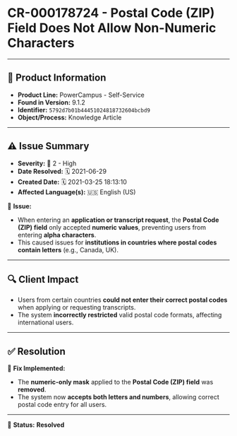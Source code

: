 # CR-000178724 - Postal Code (ZIP) Field Does Not Allow Non-Numeric Characters

---

## 📌 Product Information
- **Product Line:** PowerCampus - Self-Service  
- **Found in Version:** 9.1.2  
- **Identifier:** `5792d7b01b44451024818732604bcbd9`  
- **Object/Process:** Knowledge Article  

---

## ⚠️ Issue Summary
- **Severity:** 🔴 2 - High  
- **Date Resolved:** 🗓️ 2021-06-29  
- **Created Date:** 🗓️ 2021-03-25 18:13:10  
- **Affected Language(s):** 🇺🇸 English (US)  

🔹 **Issue:**  
- When entering an **application or transcript request**, the **Postal Code (ZIP) field** only accepted **numeric values**, preventing users from entering **alpha characters**.  
- This caused issues for **institutions in countries where postal codes contain letters** (e.g., Canada, UK).  

---

## 🔍 Client Impact
- Users from certain countries **could not enter their correct postal codes** when applying or requesting transcripts.  
- The system **incorrectly restricted** valid postal code formats, affecting international users.  

---

## ✅ Resolution
🔧 **Fix Implemented:**  
- The **numeric-only mask** applied to the **Postal Code (ZIP) field** was **removed**.  
- The system now **accepts both letters and numbers**, allowing correct postal code entry for all users.  

---

🚀 **Status:** **Resolved**
